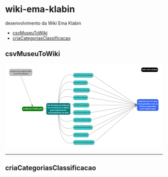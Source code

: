 # wiki-ema-klabin
desenvolvimento da Wiki Ema Klabin

- [csvMuseuToWiki](#csvmuseutowiki)
- [criaCategoriasClassificacao](#criacategoriasclassificacao)

<!-- toc -->
## csvMuseuToWiki
![Fluxograma da Construção da Wiki Ema Klabin](/fluxogramas/wiki-ema-klabin-fluxograma-principal.png)

***********************
## criaCategoriasClassificacao
